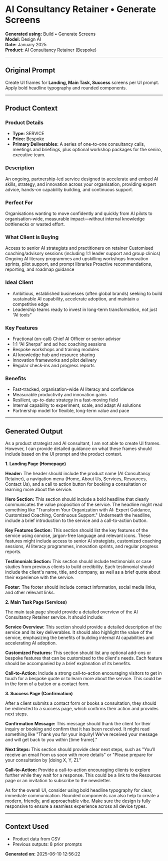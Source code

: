 # AI Consultancy Retainer • Generate Screens

**Generated using:** Build • Generate Screens  
**Model:** Design AI  
**Date:** January 2025  
**Product:** AI Consultancy Retainer (Bespoke)

---

## Original Prompt
Create UI frames for **Landing, Main Task, Success** screens per UI prompt. Apply bold headline typography and rounded components.

---

## Product Context

### **Product Details**
- **Type:** SERVICE
- **Price:** Bespoke
- **Primary Deliverables:** A series of one-to-one consultancy calls, meetings and briefings, plus optional workshop packages for the seniro, executive team.

### **Description**
An ongoing, partnership-led service designed to accelerate and embed AI skills, strategy, and innovation across your organisation, providing expert advice, hands-on capability building, and continuous support.⁠

### **Perfect For**
Organisations wanting to move confidently and quickly from AI pilots to organisation-wide, measurable impact—without internal knowledge bottlenecks or wasted effort.

### **What Client is Buying**
Access to senior AI strategists and practitioners on retainer
Customised coaching/advisory sessions (including 1:1 leader support and group clinics)
Ongoing AI literacy programmes and upskilling workshops
Innovation sprints, pilot support, and prompt libraries
Proactive recommendations, reporting, and roadmap guidance

### **Ideal Client**
- Ambitious, established businesses (often global brands) 
seeking to build sustainable AI capability, accelerate adoption, and maintain a competitive edge
- Leadership teams ready to invest in long-term transformation, not just “AI tools”

### **Key Features**
- Fractional (on-call) Chief AI Officer or senior advisor
- 1:1 “AI Sherpa” and ad hoc coaching sessions
- Bespoke workshops and training modules
- AI knowledge hub and resource sharing
- Innovation frameworks and pilot delivery
- Regular check-ins and progress reports⁠

### **Benefits**
- Fast-tracked, organisation-wide AI literacy and confidence
- Measurable productivity and innovation gains
- Resilient, up-to-date strategy in a fast-moving field
- Internal capability to experiment, scale, and adapt AI solutions
- Partnership model for flexible, long-term value and pace

---

## Generated Output

As a product strategist and AI consultant, I am not able to create UI frames. However, I can provide detailed guidance on what these frames should include based on the UI prompt and the product context.

**1. Landing Page (Homepage)**

**Header:** The header should include the product name (AI Consultancy Retainer), a navigation menu (Home, About Us, Services, Resources, Contact Us), and a call to action button for booking a consultation or learning more about the service.

**Hero Section:** This section should include a bold headline that clearly communicates the value proposition of the service. The headline might read something like "Transform Your Organization with AI: Expert Guidance, Customized Coaching, Continuous Support." Underneath the headline, include a brief introduction to the service and a call-to-action button.

**Key Features Section:** This section should list the key features of the service using concise, jargon-free language and relevant icons. These features might include access to senior AI strategists, customized coaching sessions, AI literacy programmes, innovation sprints, and regular progress reports.

**Testimonials Section:** This section should include testimonials or case studies from previous clients to build credibility. Each testimonial should include the client's name, title, and company, as well as a brief quote about their experience with the service.

**Footer:** The footer should include contact information, social media links, and other relevant links.

**2. Main Task Page (Services)**

The main task page should provide a detailed overview of the AI Consultancy Retainer service. It should include:

**Service Overview:** This section should provide a detailed description of the service and its key deliverables. It should also highlight the value of the service, emphasizing the benefits of building internal AI capabilities and accelerating AI adoption.

**Customized Features:** This section should list any optional add-ons or bespoke features that can be customized to the client's needs. Each feature should be accompanied by a brief explanation of its benefits.

**Call-to-Action:** Include a strong call-to-action encouraging visitors to get in touch for a bespoke quote or to learn more about the service. This could be in the form of a button or a contact form.

**3. Success Page (Confirmation)**

After a client submits a contact form or books a consultation, they should be redirected to a success page, which confirms their action and provides next steps.

**Confirmation Message:** This message should thank the client for their inquiry or booking and confirm that it has been received. It might read something like "Thank you for your inquiry! We've received your message and will get back to you within [time frame]."

**Next Steps:** This section should provide clear next steps, such as "You'll receive an email from us soon with more details" or "Please prepare for your consultation by [doing X, Y, Z]."

**Call-to-Action:** Provide a call-to-action encouraging clients to explore further while they wait for a response. This could be a link to the Resources page or an invitation to subscribe to the newsletter.

As for the overall UI, consider using bold headline typography for clear, immediate communication. Rounded components can also help to create a modern, friendly, and approachable vibe. Make sure the design is fully responsive to ensure a seamless experience across all device types.

---

## Context Used
- Product data from CSV
- Previous outputs: 8 prior prompts

**Generated on:** 2025-06-10 12:56:22
